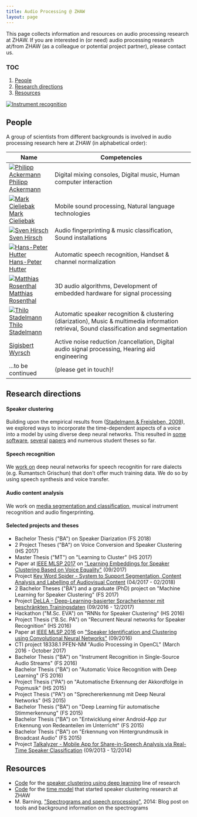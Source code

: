 ```yaml
---
title: Audio Processing @ ZHAW
layout: page
---
```


This page collects information and resources on audio processing research at ZHAW. If you are interested in (or need) audio processing research at/from ZHAW (as a colleague or potential project partner), please contact us.

### TOC
1. [People](#people)
2. [Research directions](#research)
3. [Resources](#resources) 

[<img alt="Instrument recognition" src="http://stdm.github.io/images/instrument-recognition.jpg"/>](http://stdm.github.io/images/instrument-recognition.jpg)


<a name="people"></a>
## People

A group of scientists from different backgrounds is involved in audio processing research here at ZHAW (in alphabetical order):

| Name | Competencies | 
| --- | --- |
| [<img alt="Philipp Ackermann" src="http://stdm.github.io/images/acke.jpg"/>](http://www.zhaw.ch/=acke) <br> [Philipp Ackermann](http://www.zhaw.ch/=acke) | Digital mixing consoles, Digital music, Human computer interaction |
| [<img alt="Mark Cieliebak" src="http://stdm.github.io/images/ciel.jpg"/>](http://www.zhaw.ch/=ciel) <br> [Mark Cieliebak](http://www.zhaw.ch/=ciel) | Mobile sound processing, Natural language technologies |
| [<img alt="Sven Hirsch" src="http://stdm.github.io/images/hirc.jpg"/>](http://www.zhaw.ch/=hirc) <br> [Sven Hirsch](http://www.zhaw.ch/=hirc) | Audio fingerprinting & music classification, Sound installations |
| [<img alt="Hans-Peter Hutter" src="http://stdm.github.io/images/huhp.jpg"/>](http://www.zhaw.ch/=huhp) <br> [Hans-Peter Hutter](http://www.zhaw.ch/=huhp) | Automatic speech recognition, Handset & channel normalization |
| [<img alt="Matthias Rosenthal" src="http://stdm.github.io/images/rosn.jpg"/>](http://www.zhaw.ch/=rosn) <br> [Matthias Rosenthal](http://www.zhaw.ch/=rosn) | 3D audio algorithms, Development of embedded hardware for signal processing |
| [<img alt="Thilo Stadelmann" src="http://stdm.github.io/images/stdm.jpg"/>](http://www.zhaw.ch/=stdm) <br> [Thilo Stadelmann](http://www.zhaw.ch/=stdm) | Automatic speaker recognition & clustering (diarization), Music & multimedia information retrieval, Sound classification and segmentation |
| [Sigisbert Wyrsch](http://www.zhaw.ch/=wyrs) | Active noise reduction /cancellation, Digital audio signal processing, Hearing aid engineering |
| ...to be continued | (please get in touch)! |


<a name="research"></a>
## Research directions

#### Speaker clustering

Building upon the empirical results from ([Stadelmann & Freisleben, 2009](https://stdm.github.io/downloads/papers/ACMMM_2009.pdf)), we explored ways to incorporate the time-dependent aspects of a voice into a model by using diverse deep neural networks. This resulted in [some software](http://www.zhaw.ch/fileadmin/php_includes/popup/projekt-detail.php?projektnr=1799), [several](https://stdm.github.io/downloads/papers/MLSP_2016.pdf) [papers](https://stdm.github.io/downloads/papers/MLSP_2017.pdf) and numerous student theses so far.

#### Speech recognition

We [work on](https://www.zhaw.ch/no_cache/de/forschung/personen-publikationen-projekte/detailansicht-projekt/projekt/3012/) deep neural networks for speech recognitin for rare dialects (e.g. Rumantsch Grischun) that don't offer much training data. We do so by using speech synthesis and voice transfer.

#### Audio content analysis

We work on [media segmentation and classification](https://www.eurospider.com/de/know-how/medienanalyse/168-key-word-spider), musical instrument recognition and audio fingerprinting.

#### Selected projects and theses

* Bachelor Thesis ("BA") on Speaker Diarization (FS 2018)
* 2 Project Theses ("BA") on Voice Conversion and Speaker Clustering (HS 2017)
* Master Thesis ("MT") on "Learning to Cluster" (HS 2017)
* Paper at [IEEE MLSP 2017](http://mlsp2017.conwiz.dk/home.htm) on ["Learning Embeddings for Speaker Clustering Based on Voice Equality"](https://www.zhaw.ch/no_cache/de/forschung/personen-publikationen-projekte/detailansicht-publikation/publikation/212963/) (09/2017)
* Project [Key Word Spider - System to Support Segmentation, Content Analysis and Labelling of Audiovisual Content](https://www.eurospider.com/de/know-how/medienanalyse/168-key-word-spider) (04/2017 - 02/2018)
* 2 Bachelor Theses ("BA") and a graduate (PhD) project on "Machine Learning for Speaker Clustering" (FS 2017)
* Project [DeLLA - Deep-Learning-basierter Spracherkenner mit beschränkten Trainingsdaten](https://www.zhaw.ch/no_cache/de/forschung/personen-publikationen-projekte/detailansicht-projekt/projekt/3012/) (09/2016 - 12/2017)
* Hackathon ("M.Sc. EVA") on "RNNs for Speaker Clustering" (HS 2016)
* Project Thesis ("B.Sc. PA") on "Recurrent Neural networks for Speaker Recognition" (HS 2016)
* Paper at [IEEE MLSP 2016](http://mlsp2016.conwiz.dk/home.htm) on ["Speaker Identification and Clustering using Convolutional Neural Networks"](https://www.zhaw.ch/no_cache/de/forschung/personen-publikationen-projekte/detailansicht-publikation/publikation/210537/) (09/2016)
* CTI project 18338.1 PFEN-NM "Audio Processing in OpenCL" (March 2016 - October 2017)
* Bachelor Thesis ("BA") on "Instrument Recognition in Single-Source Audio Streams" (FS 2016)
* Bachelor Thesis ("BA") on "Automatic Voice Recognition with Deep Learning" (FS 2016)
* Project Thesis ("PA") on "Automatische Erkennung der Akkordfolge in Popmusik" (HS 2015)
* Project Thesis ("PA") on "Sprechererkennung mit Deep Neural Networks" (HS 2015)
* Bachelor Thesis ("BA") on "Deep Learning für automatische Stimmerkennung" (FS 2015)
* Bachelor Thesis ("BA") on "Entwicklung einer Android-App zur Erkennung von Redeanteilen im Unterricht" (FS 2015)
* Bachelor Thesis ("BA") on "Erkennung von Hintergrundmusik in Broadcast Audio" (FS 2015)
* Project [Talkalyzer - Mobile App for Share-in-Speech Analysis via Real-Time Speaker Classification](http://www.zhaw.ch/fileadmin/php_includes/popup/projekt-detail.php?projektnr=1799) (09/2013 - 12/2014)


<a name="resources"></a>
## Resources

  * [Code](https://github.com/stdm/ZHAW_deep_voice) for the [speaker clustering using deep learning](https://www.zhaw.ch/no_cache/de/forschung/personen-publikationen-projekte/detailansicht-publikation/publikation/210537/) line of research 
  * [Code](https://github.com/stdm/time_model) for the [time model](https://stdm.github.io/downloads/papers/ACMMM_2009.pdf) that started speaker clustering research at ZHAW
  * M. Barning, ["Spectrograms and speech processing"](http://www.web3.lu/spectrogram-speech-processing/), 2014: Blog post on tools and background information on the spectrograms
